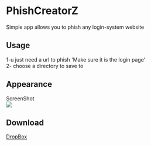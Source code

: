 # PhishCreatorZ
Simple app allows you to phish any login-system website 


<h2>Usage</h2> 
1-u just need a url to phish  'Make sure it is the login page' <br/>
2- choose a directory to save to 


<h2>Appearance</h2>
ScreenShot<br/>
<img src='http://i.imgur.com/jL3VSox.png' />
<h2>Download</h2>

<a href='https://www.dropbox.com/s/o5t92kpofjzvnqa/PhishCreatorX.exe?dl=0' >
DropBox
</a>

